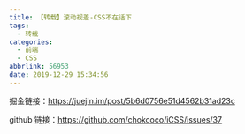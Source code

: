 ```yaml
---
title: 【转载】滚动视差-CSS不在话下
tags:
  - 转载
categories:
  - 前端
  - CSS
abbrlink: 56953
date: 2019-12-29 15:34:56
---
```


掘金链接：https://juejin.im/post/5b6d0756e51d4562b31ad23c

github 链接：https://github.com/chokcoco/iCSS/issues/37
